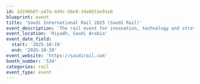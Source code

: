 ```yaml
---
id: 1d290b87-a47a-449c-b8e8-34e0551e91e0
blueprint: event
title: 'Saudi International Rail 2025 (Saudi Rail)'
event_description: 'The rail event for innovation, technology and strategy'
event_location: 'Riyadh, Saudi Arabia'
event_date_field:
  start: '2025-10-19'
  end: '2025-10-20'
event_website: 'https://saudirail.com'
booth_number: '534'
categories: rail
event_type: event
---
```

